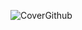 ![CoverGithub](https://github.com/cerbyMP/hicham-stitou/assets/132420800/decc59e8-5745-449f-822c-d6a19a71bb1e)

